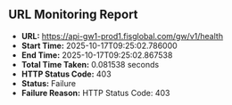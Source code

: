 ## URL Monitoring Report

- **URL:** https://api-gw1-prod1.fisglobal.com/gw/v1/health
- **Start Time:** 2025-10-17T09:25:02.786000
- **End Time:** 2025-10-17T09:25:02.867538
- **Total Time Taken:** 0.081538 seconds
- **HTTP Status Code:** 403
- **Status:** Failure
- **Failure Reason:** HTTP Status Code: 403
